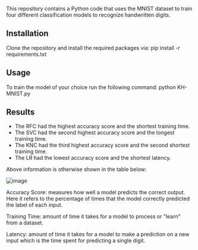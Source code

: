 
This repository contains a Python code that uses the MNIST dataset to train four 
different classification models to recognize handwritten digits.

## Installation

Clone the repository and install the required packages via: pip install -r requirements.txt

## Usage

To train the model of your choice run the following command: python KH-MNIST.py

## Results

- The RFC had the highest accuracy score and the shortest training time.
- The SVC had the second highest accuracy score and the longest training time.
- The KNC had the third highest accuracy score and the second shortest training time.
- The LR had the lowest accuracy score and the shortest latency.

Above information is otherwise shown in the table below:

![image](https://user-images.githubusercontent.com/33584311/228629518-c07b972d-57b7-45cf-b4f5-e5eaa986ca01.png)

Accuracy Score: measures how well a model predicts the correct output. Here it refers to the percentage 
of times that the model correctly predicted the label of each input. 

Training Time: amount of time it takes for a model to process or "learn" from a dataset. 

Latency: amount of time it takes for a model to make a prediction on a new input which is 
the time spent for predicting a single digit. 



